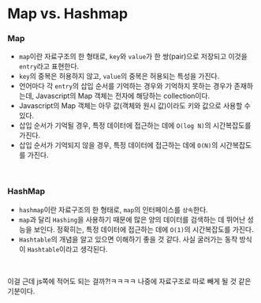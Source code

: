 # Map vs. Hashmap

### Map

- `map`이란 자료구조의 한 형태로, `key`와 `value`가 한 쌍(pair)으로 저장되고 이것을 `entry`라고 표현한다.
- `key`의 중복은 허용하지 않고, `value`의 중복은 허용되는 특성을 가진다.
- 언어마다 각 `entry`의 삽입 순서를 기억하는 경우와 기억하지 못하는 경우가 존재하는데, Javascript의 Map 객체는 전자에 해당하는 collection이다.
- Javascript의 Map 객체는 아무 값(객체와 원시 값)이라도 키와 값으로 사용할 수 있다.
- 삽입 순서가 기억될 경우, 특정 데이터에 접근하는 데에 `O(log N)`의 시간복잡도를 가진다.
- 삽입 순서가 기억되지 않을 경우, 특정 데이터에 접근하는 데에 `O(N)`의 시간복잡도를 가진다.

<br>

### HashMap

- `hashmap`이란 자료구조의 한 형태로, `map`의 인터페이스를 `상속`한다.
- `map`과 달리 `Hashing`을 사용하기 때문에 많은 양의 데이터를 검색하는 데 뛰어난 성능을 보인다. 정확히는, 특정 데이터에 접근하는 데에 `O(1)`의 시간복잡도를 가진다.
- `Hashtable`의 개념을 알고 있으면 이해하기 좋을 것 같다. 사실 굴러가는 동작 방식이 `Hashtable`이라고 생각된다.

<br>

이걸 근데 js쪽에 적어도 되는 걸까?!ㅋㅋㅋㅋ 나중에 자료구조로 따로 빼게 될 것 같은 기분이다.